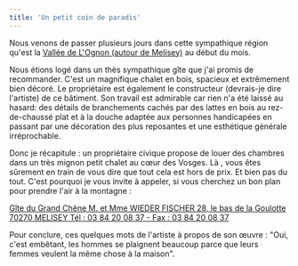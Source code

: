 ```yaml
---
title: 'Un petit coin de paradis'
---
```


Nous venons de passer plusieurs jours dans cette sympathique région qu'est la
[Vallée de L'Ognon (autour de Melisey)](http://www.tourisme.fr/295/office-de-tourisme-melisey.htm)
au début du mois.

Nous étions logé dans un thès sympathique g&icirc;te que j'ai promis de
recommander. C'est un magnifique chalet en bois, spacieux et extrêmement bien
décoré. Le propriétaire est également le constructeur (devrais-je dire
l'artiste) de ce b&acirc;timent. Son travail est admirable car rien n'a été
laissé au hasard: des détails de branchements cachés par des lattes en bois au
rez-de-chaussé plat et à la douche adaptée aux personnes handicapées en passant
par une décoration des plus reposantes et une esthétique générale irréprochable.

Donc je récapitule : un propriétaire civique propose de louer des chambres dans
un très mignon petit chalet au cœur des Vosges. Là , vous êtes sûrement en train
de vous dire que tout cela est hors de prix. Et bien pas du tout. C'est pourquoi
je vous invite à appeler, si vous cherchez un bon plan pour prendre l'air à la
montagne :

[G&icirc;te du Grand Chêne M. et Mme WIEDER FISCHER 28, le bas de la Goulotte 70270 MELISEY Tél : 03 84 20 08 37 - Fax : 03 84 20 08 37 ](http://www.vosges-saonoises.eu/annuaire_page.php?NumPage=65)

Pour conclure, ces quelques mots de l'artiste à propos de son œuvre : "Oui,
c'est embêtant, les hommes se plaignent beaucoup parce que leurs femmes veulent
la même chose à la maison".
